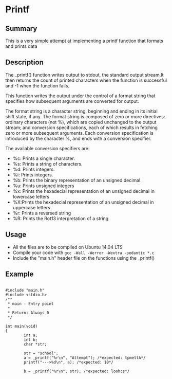 # Printf

## Summary
This is a very simple attempt at implementing a printf function that formats and prints data

## Description
The _printf() function writes output to stdout, the standard output stream.It then returns the count of printed characters when the function is successful and -1 when the function fails.

This function writes the output under the control of a format string that specifies how subsequent arguments are converted for output.

The format string is a character string, beginning and ending in its initial shift state, if any. The format string is composed of zero or more directives: ordinary characters (not %), which are copied unchanged to the output stream; and conversion specifications, each of which results in fetching zero or more subsequent arguments. Each conversion specification is introduced by the character %, and ends with a conversion specifier.

The available conversion specifiers are:
+ %c: Prints a single character.
+ %s: Prints a string of characters.
+ %d: Prints integers.
+ %i: Prints integers.
+ %b: Prints the binary representation of an unsigned decimal.
+ %u: Prints unsigned integers
+ %x: Prints the hexadecial representation of an unsigned decimal in lowercase letters
+ %X:Prints the hexadecial representation of an unsigned decimal in uppercase letters
+ %r: Prints a reversed string
+ %R: Prints the Rot13 interpretation of a string

## Usage
+ All the files are to be compiled on Ubuntu 14.04 LTS
+ Compile your code with `gcc -Wall -Werror -Wextra -pedantic *.c`
+ Include the "main.h" header file on the functions using the _printf()

## Example

```

#include "main.h"
#include <stdio.h>
/**
 * main - Entry point
 *
 * Return: Always 0
 */

int main(void)
{
        int a;
        int b;
        char *str;

        str = "school";
        a = _printf("%r\n", "Attempt"); /*expected: tpmettA*/
        printf("--->%d\n", a); /*expected: 10*/

        b = _printf("%r\n", str); /*expected: loohcs*/